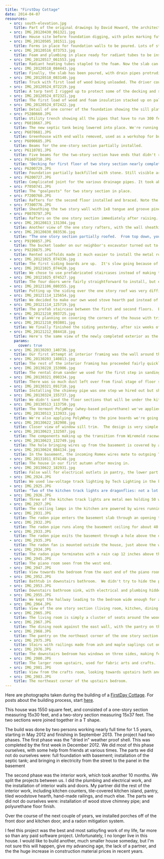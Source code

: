```yaml
---
title: "FirstDay Cottage"
date: 2014-04-07
resources:
  - src: south-elevation.jpg
    title: Part of the original drawings by David Howard, the architect.  Later we moved the door to the east to avoid huge snow buildup.
  - src: IMG_20120430_061321.jpg
    title: House site before foundation digging, with poles marking future corners of house.
  - src: IMG_20120505_101511.jpg
    title: Forms in place for foundation walls to be poured. Lots of stone under and around the footings for drainage.  The foundation was the only piece of the house that we did not build ourselves.
  - src: IMG_20120516_073753.jpg 
    title: Foam and plumbing in place ready for radiant tubes to be installed.  We have not hooked up the radiant tubes, but they're in place for possible future use to provide a heated basement.
  - src: IMG_20120517_061553.jpg
    title: Radiant heating tubes stapled to the foam. Now the slab can be poured.
  - src: IMG_20120518_084443.jpg
    title: Finally, the slab has been poured, with drain pipes protruding.
  - src: IMG_20120518_083140.jpg
    title: Truck with first load of wood being unloaded. The driver couldn't get the truck up the driveway, so he used his little forklift to haul the wood up to the house site.
  - src: IMG_20120524_072219.jpg
    title: A tarp tent I rigged up to protect some of the decking and sheathing that won't be used right away.
  - src: IMG_20120524_072321.jpg
    title: The first load of wood and foam insulation stacked up on palettes near the house site.
  - src: IMG_20120524_072422.jpg
    title: Detail of one corner of the foundation showing the sill plates we installed. The plates stick out 3.5 inches from the wall as in all FirstDay cottages.
  - src: P5280660.JPG
    title: Utility trench showing all the pipes that have to run 300 feet from the old house and septic tank up to the new house. There's septic drain pipe (the green stuff with the cleanout pipe), electrical (the big grey pipe), and smaller gray pipes for phone (and future cable or fiber, not yet available here).
  - src: P6010667.JPG
    title: The new septic tank being lowered into place. We're running the outlet of this new tank downhill 300 feet to the old septic tank.
  - src: P6070681.JPG
    title: Greenhouse with end walls removed, used as a workshop for building and stacking floor beams.
  - src: P6090685.JPG
    title: Beams for the one-story section partially installed.
  - src: P6110701.JPG
    title: Five beams for the two-story section have ends that didn't rest on a foundation wall, so we had to construct posts to support those ends.
  - src: P6160710.JPG
    title: "Decking for first floor of two story section nearly complete, with hole for basement stairs. Note the BoWrench on the right."
  - src: P6200729.JPG
    title: Foundation partially backfilled with stone. Still visible are the fiberglass drainage board and perimeter pipes.
  - src: P6200727.JPG
    title: Complicated joint for the various drainage pipes. It took about an hour to put this together.
  - src: P7050741.JPG
    title: The "goalposts" for two story section in place.
  - src: P7200760.JPG
    title: Rafters for the second floor installed and braced. Note the evergreen branch for good luck.
  - src: P7300776.JPG
    title: Sheathing the two story wall with 1x8 tongue and groove pine.  This is the wall facing the future one story section.  The first one story post/rafter assembly will be nailed directly to this wall, after which we will cut out the unnecessary parts of the sheathing.
  - src: P8070797.JPG
    title: Rafters on the one story section immediately after raising.  View is from future front door, with stair hole to basement in foreground.
  - src: IMG_20120813_131304.jpg
    title: Another view of the one story rafters, with the wall sheathing partially installed.
  - src: IMG_20120830_083536.jpg
    title: "The one story section partially roofed.  From top down, you can see the first four layers: sheathing, Typar, foam, and strapping.  The next step is installing the metal roofing, which hasn't arrived yet.  The two story section is also waiting for metal roofing."
  - src: P9190857.JPG
    title: The bucket loader on our neighbor's excavator turned out to be the perfect platform for installing the windows upstairs.
  - src: P9220875.JPG
    title: Rented scaffolds made it much easier to install the metal roofing on the two story section.
  - src: IMG_20121025_074336.jpg
    title: The first siding boards are up.  It's slow going because of the need to custom cut boards to fit around windows.  We stained the boards on both sides before nailing them up.
  - src: IMG_20121025_074420.jpg
    title: We chose to use prefabricated staircases instead of making them ourselves.  They were very heavy and required four people to lift into place, but they look good and saved a lot of work overall.
  - src: IMG_20121025_074527.jpg
    title: The four doors were fairly straightforward to install, but each one took about 2.5 hours to get shimmed and screwed into place.  Here you can see the pressure treated blocking I placed below the front door to support it.
  - src: IMG_20121106_080355.jpg
    title: Putting up the siding over the one story roof was very difficult and took two days.  The piece at the very peak, barely visible in the picture, was the worst; we should have glued it in place instead of trying to nail it.
  - src: IMG_20121114_125654.jpg
    title: We decided to make our own wood stove hearth pad instead of buying one for $600.  We had to learn about laying tile (with the help of a book) but it came out looking good, and has an unusual, organic shape.
  - src: IMG_20121114_125719.jpg
    title: The prefab staircase between the first and second floors.  Eventually there will be a wall around the opening with a door to the basement stairs.
  - src: IMG_20121210_093725.jpg
    title: We're planning on covering the corners of the house with trim made from siding boards ripped in half and beveled at 30 degrees on one side.  One board will need to have its tongue deepened to fit over the other board. The picture shows a test mockup of the trim profile.
  - src: IMG_20121210_093801.jpg
    title: We finally finished the siding yesterday, after six weeks of working weekday mornings and weekends, and just before a spell of bad weather.  The last side we did was the east face of the one story section.  Its five windows, two doors, and triangular top made for complicated cut patterns.
  - src: IMG_20121212_084418.jpg
    title: Here's the same view of the newly completed exterior as the previous photo, but taken the next morning when the sun was out.  This shows how the stain we mixed from two colors (a cedar and a beige) has a nice glow to it.
    params:
      cover: true
  - src: IMG_20130203_140736.jpg
    title: Our first attempt at interior framing was the wall around the basement stairs.  We chose to hide the studs inside the opening, which required some tricky cuts at the bottom of the studs where they meet the stairs.
  - src: IMG_20130203_140813.jpg
    title: The rest of the interior framing has proceeded fairly quickly.  The picture shows parts of the walls for the basement stairs, the bathroom, and the bedroom.  We chose to use screws instead of nails to attach the studs to the floor and beams; the studs don't move using this method.
  - src: IMG_20130228_153906.jpg
    title: The rental drum sander we used for the first step in sanding the floors.  We tried other non-drum sanders but they failed miserably.
  - src: IMG_20130321_090334.jpg
    title: There was so much dust left over from final stage of floor sanding that flies left highly visible tracks.
  - src: IMG_20130321_091710.jpg
    title: Installing the chimney pipe was one step we hired out but should have done ourselves.  The pipe leaks when snow piles up and then melts on warm days.  Eventually we may have to replace the flashing with a high-temp silicone boot.
  - src: IMG_20130324_155737.jpg
    title: We didn't sand the floor sections that will be under the kitchen cabinets, and the difference is obvious.
  - src: IMG_20130513_113750.jpg
    title: The Vermont PolyWhey (whey-based polyurethane) we've applied to the floors has a satin finish, but is still slightly shiny.
  - src: IMG_20130513_113933.jpg
    title: We're also applying PolyWhey to the pine boards we're going to be using to make window sills and trim.  It'll be less messy to do this before they're nailed in place.
  - src: IMG_20130622_182908.jpg
    title: Closer view of window sill trim.  The design is very simple because we had 35 windows to do.
  - src: IMG_20130623_132507.jpg
    title: The components making up the transition from Wiremold raceway in the first floor to the Romex cable in the basement.
  - src: IMG_20130623_132749.jpg
    title: The hole bringing wires up from the basement is covered by a Wiremold connector.
  - src: IMG_20130624_084134.jpg
    title: In the basement, the incoming Romex wires mate to outgoing THHN wires in a junction box, which then run up into the house through a flexible water-tight conduit.
  - src: IMG_20131011_074148.jpg
    title: The house in our first autumn after moving in.
  - src: IMG_20130622_182931.jpg
    title: False wall for electrical outlets in pantry, the lower part of which will be hidden behind a counter.
  - src: IMG_2924.JPG
    title: We used low-voltage track lighting by Tech Lighting in the kitchen (shown here) and in the upstairs work area.
  - src: IMG_2925.JPG
    title: "Two of the kitchen track lights are dragonflies: not a lot of light, but a lot of whimsy."
  - src: IMG_2926.JPG
    title: Three of the kitchen track lights are metal men holding 50 watt MR-16 bulbs.  These are bright enough to cover most of the kitchen counter.
  - src: IMG_2927.JPG
    title: The ceiling lamps in the kitchen are powered by wires running in Wiremold metal raceways running up the posts and rafters.
  - src: IMG_2931.JPG
    title: The radon pipe enters the basement slab through an opening that was originally meant for a shower drain, and rests on the gravel beneath the slab.
  - src: IMG_2932.JPG
    title: The radon pipe runs along the basement ceiling for about 40 feet.
  - src: IMG_2933.JPG
    title: The radon pipe exits the basement through a hole above the door.
  - src: IMG_2935.JPG
    title: The radon fan is mounted outside the house, just above the walkout basement door.
  - src: IMG_2934.JPG
    title: The radon pipe terminates with a rain cap 12 inches above the roof.
  - src: IMG_2945.JPG
    title: The piano room seen from the west end.
  - src: IMG_2947.JPG
    title: View towards the bedroom from the east end of the piano room, showing how we tried to keep the house open with long sight lines.
  - src: IMG_2952.JPG
    title: Bathtub in downstairs bathroom.  We didn't try to hide the plumbing leading to the upstairs half-bath; eventually we may paint the pipes, rather than try to hide them behind wooden boxes.
  - src: IMG_2953.JPG
    title: Downstairs bathroom sink, with electrical and plumbing hidden behind an angled false wall.
  - src: IMG_2955.JPG
    title: We kept the hallway leading to the bedroom wide enough for a work area.
  - src: IMG_2964.JPG
    title: View of the one story section (living room, kitchen, dining room) from the two story section.
  - src: IMG_2965.JPG
    title: The living room is simply a cluster of seats around the wood stove.
  - src: IMG_2967.JPG
    title: The dining nook against the east wall, with the pantry on the north side.  The east wall is topped with a stained glass window made by a good friend.
  - src: IMG_2968.JPG
    title: The pantry on the northeast corner of the one story section.
  - src: IMG_2975.JPG
    title: Stairs with railings made from ash and maple saplings cut on our woodlot.
  - src: IMG_2976.JPG
    title: The downstairs bedroom has windows on three sides, making for a kind of screened-in sleeping porch in summer.
  - src: IMG_2980.JPG
    title: The larger room upstairs, used for fabric arts and crafts.
  - src: IMG_2981.JPG
    title: View from the crafts room, looking towards upstairs bath and spare bedroom.
  - src: IMG_2983.JPG
    title: The northeast corner of the upstairs bedroom.
---
```


Here are photographs taken during the building of a [FirstDay Cottage](http://www.firstdaycottage.com/).
For posts about the building process, start [here](https://www.bloovis.com/posts/2012-05-11-firstday-cottage-under-way/).

This house was 1550 square feet, and consisted of a one-story section measuring 15x30 feet,
and a two-story section measuring 15x37 feet.  The two sections were joined together
in a T shape.

The build was done by two persons working nearly full time for 1.5 years, starting
in May 2012 and finishing in September 2013.  The project had two phases.
The first phase was the "dried in" weather proof shell.  This was completed
by the first week in December 2012.  We did most of this phase ourselves,
with some help from friends at various times. The parts we did not do ourselves were:
full foundation with basement; installation of the septic tank; and bringing in electricity from the street to the panel in the basement

The second phase was the interior work, which took another 10 months.
We split the projects between us.  I did the plumbing and electrical
work, and the installation of interior walls and doors. My partner did
the rest of the interior work, including kitchen counters,
tile-covered kitchen island, pantry, tiled woodstove hearth, hand-made
railings, and much else.  The parts we did not do ourselves were:
installation of wood stove chimney pipe; and polyurethane floor finish.

Over the course of the  next couple of years, we installed porches off
of the front door and kitchen door, and a radon mitigation system.

I feel this project was the best and most satisyfing work of my life,
far more so than any paid software project.  Unfortunately, I no
longer live in this house.  I would like to build another, much
smaller house someday, but I'm not sure this will happen, give my
advancing age, the lack of a partner, and the the huge increase in
construction material prices in recent years. 
